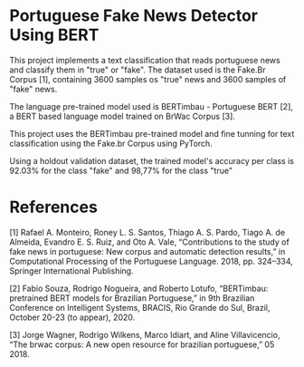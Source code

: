 # Portuguese Fake News Detector Using BERT

This project implements a text classification that reads portuguese news and classify them in "true" or "fake". The dataset used is the Fake.Br Corpus [1], containing 3600 samples os "true" news and 3600 samples of "fake" news.

The language pre-trained model used is BERTimbau - Portuguese BERT [2], a BERT based language model trained on BrWac Corpus [3].

This project uses the BERTimbau pre-trained model and fine tunning for text classification using the Fake.br Corpus using PyTorch.

Using a holdout validation dataset, the trained model's accuracy per class is 92.03% for the class "fake" and 98,77% for the class "true"



# References

[1] Rafael A. Monteiro, Roney L. S. Santos, Thiago A. S. Pardo, Tiago A. de Almeida, Evandro E. S. Ruiz, and Oto A. Vale, “Contributions to the study of fake news in portuguese: New corpus and automatic detection results,” in Computational Processing of the Portuguese Language. 2018, pp. 324–334, Springer International Publishing.

[2] Fabio Souza, Rodrigo Nogueira, and Roberto Lotufo, “BERTimbau: pretrained BERT models for Brazilian Portuguese,” in 9th Brazilian Conference on Intelligent Systems, BRACIS, Rio Grande do Sul, Brazil, October 20-23 (to appear), 2020.

[3] Jorge Wagner, Rodrigo Wilkens, Marco Idiart, and Aline Villavicencio, “The brwac corpus: A new open resource for brazilian portuguese,” 05 2018.
